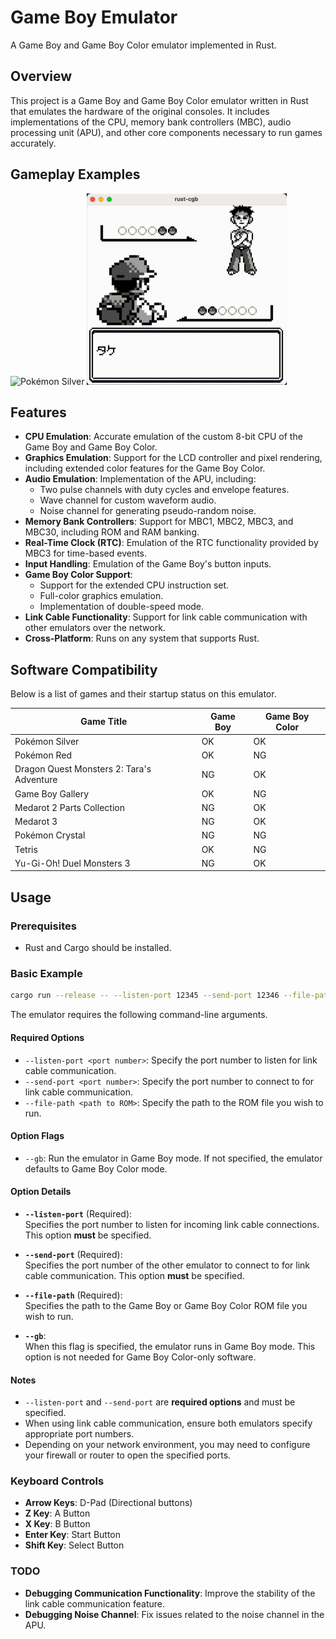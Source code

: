 # Game Boy Emulator

A Game Boy and Game Boy Color emulator implemented in Rust.

## Overview

This project is a Game Boy and Game Boy Color emulator written in Rust that emulates the hardware of the original consoles. It includes implementations of the CPU, memory bank controllers (MBC), audio processing unit (APU), and other core components necessary to run games accurately.

## Gameplay Examples
  <img src="assets/POKEMON_S.gif" alt="Pokémon Silver" width="320px" />
  <img src="assets/POKEMONRED.gif" alt="Pokémon Red" width="320px" /> 

## Features

- **CPU Emulation**: Accurate emulation of the custom 8-bit CPU of the Game Boy and Game Boy Color.
- **Graphics Emulation**: Support for the LCD controller and pixel rendering, including extended color features for the Game Boy Color.
- **Audio Emulation**: Implementation of the APU, including:
  - Two pulse channels with duty cycles and envelope features.
  - Wave channel for custom waveform audio.
  - Noise channel for generating pseudo-random noise.
- **Memory Bank Controllers**: Support for MBC1, MBC2, MBC3, and MBC30, including ROM and RAM banking.
- **Real-Time Clock (RTC)**: Emulation of the RTC functionality provided by MBC3 for time-based events.
- **Input Handling**: Emulation of the Game Boy's button inputs.
- **Game Boy Color Support**:
  - Support for the extended CPU instruction set.
  - Full-color graphics emulation.
  - Implementation of double-speed mode.
- **Link Cable Functionality**: Support for link cable communication with other emulators over the network.
- **Cross-Platform**: Runs on any system that supports Rust.

## Software Compatibility

Below is a list of games and their startup status on this emulator.

| Game Title                                | Game Boy | Game Boy Color |
| ----------------------------------------- | -------- | -------------- |
| Pokémon Silver                            | OK       | OK             |
| Pokémon Red                               | OK       | NG             |
| Dragon Quest Monsters 2: Tara's Adventure | NG       | OK             |
| Game Boy Gallery                          | OK       | NG             |
| Medarot 2 Parts Collection                | NG       | OK             |
| Medarot 3                                 | NG       | OK             |
| Pokémon Crystal                           | NG       | NG             |
| Tetris                                    | OK       | NG             |
| Yu-Gi-Oh! Duel Monsters 3                 | NG       | OK             |

## Usage

### Prerequisites

- Rust and Cargo should be installed.

### Basic Example
 ```bash
cargo run --release -- --listen-port 12345 --send-port 12346 --file-path path/to/rom.gb
```
The emulator requires the following command-line arguments.

#### Required Options

- `--listen-port <port number>`: Specify the port number to listen for link cable communication.
- `--send-port <port number>`: Specify the port number to connect to for link cable communication.
- `--file-path <path to ROM>`: Specify the path to the ROM file you wish to run.

#### Option Flags
- `--gb`: Run the emulator in Game Boy mode. If not specified, the emulator defaults to Game Boy Color mode.

#### Option Details

- **`--listen-port`** (Required):  
  Specifies the port number to listen for incoming link cable connections. This option **must** be specified.

- **`--send-port`** (Required):  
  Specifies the port number of the other emulator to connect to for link cable communication. This option **must** be specified.

- **`--file-path`** (Required):  
  Specifies the path to the Game Boy or Game Boy Color ROM file you wish to run.

- **`--gb`**:  
  When this flag is specified, the emulator runs in Game Boy mode. This option is not needed for Game Boy Color-only software.

#### Notes

- `--listen-port` and `--send-port` are **required options** and must be specified.
- When using link cable communication, ensure both emulators specify appropriate port numbers.
- Depending on your network environment, you may need to configure your firewall or router to open the specified ports.

### Keyboard Controls

- **Arrow Keys**: D-Pad (Directional buttons)
- **Z Key**: A Button
- **X Key**: B Button
- **Enter Key**: Start Button
- **Shift Key**: Select Button

### TODO

- **Debugging Communication Functionality**: Improve the stability of the link cable communication feature.
- **Debugging Noise Channel**: Fix issues related to the noise channel in the APU.

